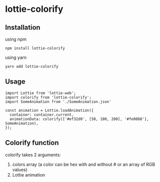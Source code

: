 # lottie-colorify

## Installation

using npm

```shell
npm install lottie-colorify
```

using yarn

```shell
yarn add lottie-colorify
```

## Usage

```shell
import Lottie from 'lottie-web';
import colorify from 'lottie-colorify';
import SomeAnimation from './SomeAnimation.json'

const animation = Lottie.loadAnimation({
  container: container.current,
  animationData: colorify(['#ef32d0', [50, 100, 200], '#fe0088'], SomeAnimation),
});
```

## Colorify function

colorify takes 2 arguments:

1. colors array (a color can be hex with and without # or an array of RGB values)
2. Lottie animation
